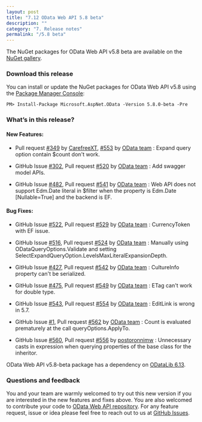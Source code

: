 ```yaml
---
layout: post
title: "7.12 OData Web API 5.8 beta"
description: ""
category: "7. Release notes"
permalink: "/5.8 beta"
---
```


The NuGet packages for OData Web API v5.8 beta are available on the [NuGet gallery](https://www.nuget.org/).

### Download this release

You can install or update the NuGet packages for OData Web API v5.8 using the [Package Manager Console](http://docs.nuget.org/docs/start-here/using-the-package-manager-console):

```
PM> Install-Package Microsoft.AspNet.OData -Version 5.8.0-beta -Pre
```

### What’s in this release?

#### New Features:
* Pull request [#349](https://github.com/OData/WebApi/pull/349) by [CarefreeXT](https://github.com/CarefreeXT), [#553](https://github.com/OData/WebApi/pull/553) by [OData team](https://github.com/OData) : Expand query option contain $count don't work.

* GitHub Issue [#302](https://github.com/OData/WebApi/issues/302), Pull request [#520](https://github.com/OData/WebApi/pull/520) by [OData team](https://github.com/OData) : Add swagger model APIs.

* GitHub Issue [#482](https://github.com/OData/WebApi/issues/482), Pull request [#541](https://github.com/OData/WebApi/pull/541) by [OData team](https://github.com/OData) : Web API does not support Edm.Date literal in $filter when the property is Edm.Date [Nullable=True] and the backend is EF.

#### Bug Fixes:
* GitHub Issue [#522](https://github.com/OData/WebApi/issues/522), Pull request [#529](https://github.com/OData/WebApi/pull/529) by [OData team](https://github.com/OData) : CurrencyToken with EF issue.

* GitHub Issue [#516](https://github.com/OData/WebApi/issues/516), Pull request [#524](https://github.com/OData/WebApi/pull/524) by [OData team](https://github.com/OData) : Manually using ODataQueryOptions.Validate and setting SelectExpandQueryOption.LevelsMaxLiteralExpansionDepth.

* GitHub Issue [#427](https://github.com/OData/WebApi/issues/427), Pull request [#542](https://github.com/OData/WebApi/pull/542) by [OData team](https://github.com/OData) : CultureInfo property can't be serialized.

* GitHub Issue [#475](https://github.com/OData/WebApi/issues/475), Pull request [#549](https://github.com/OData/WebApi/pull/549) by [OData team](https://github.com/OData) : ETag can't work for double type.

* GitHub Issue [#543](https://github.com/OData/WebApi/issues/543), Pull request [#554](https://github.com/OData/WebApi/pull/554) by [OData team](https://github.com/OData) : EditLink is wrong in 5.7.

* GitHub Issue [#1](https://github.com/OData/WebApi/issues/1), Pull request [#562](https://github.com/OData/WebApi/pull/562) by [OData team](https://github.com/OData) : Count is evaluated prematurely at the call queryOptions.ApplyTo.

* GitHub Issue [#560](https://github.com/OData/WebApi/issues/560), Pull request [#556](https://github.com/OData/WebApi/pull/556) by [postoronnimw](https://github.com/postoronnimw) : Unnecessary casts in expression when querying properties of the base class for the inheritor.

OData Web API v5.8-beta package has a dependency on [ODataLib 6.13](https://www.nuget.org/packages/Microsoft.OData.Core/6.13.0).

### Questions and feedback

You and your team are warmly welcomed to try out this new version if you are interested in the new features and fixes above. You are also welcomed to contribute your code to [OData Web API repository](https://github.com/OData/WebApi). For any feature request, issue or idea please feel free to reach out to us at 
[GitHub Issues](https://github.com/OData/WebApi/issues). 
